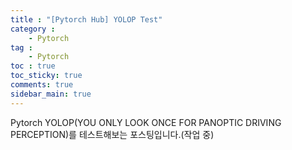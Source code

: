 ```yaml
---
title : "[Pytorch Hub] YOLOP Test"
category :
    - Pytorch
tag :
    - Pytorch
toc : true
toc_sticky: true
comments: true
sidebar_main: true
---
```


Pytorch YOLOP(YOU ONLY LOOK ONCE FOR PANOPTIC DRIVING PERCEPTION)를 테스트해보는 포스팅입니다.(작업 중)
<br><br>